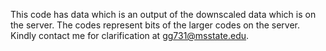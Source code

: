 This code has data which is an output of the downscaled data which is on the server. The codes represent bits of the larger codes on the server. 
Kindly contact me for clarification at gg731@msstate.edu.
